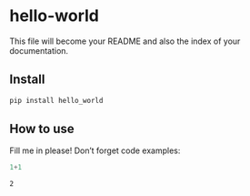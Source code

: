hello-world
================

<!-- WARNING: THIS FILE WAS AUTOGENERATED! DO NOT EDIT! -->

This file will become your README and also the index of your
documentation.

## Install

``` sh
pip install hello_world
```

## How to use

Fill me in please! Don’t forget code examples:

``` python
1+1
```

    2
